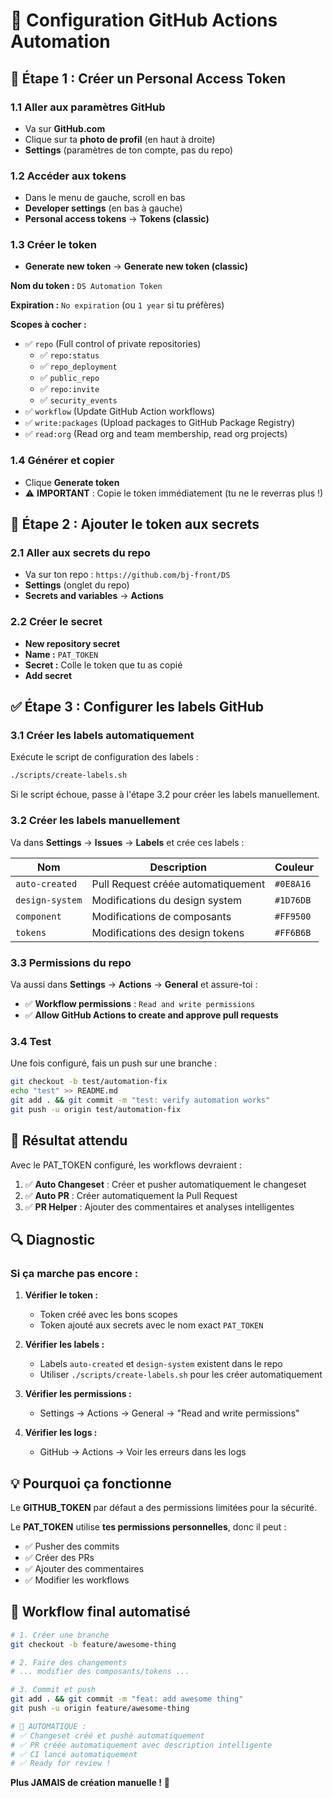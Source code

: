 # 🤖 Configuration GitHub Actions Automation

## 🔧 **Étape 1 : Créer un Personal Access Token**

### **1.1 Aller aux paramètres GitHub**
- Va sur **GitHub.com** 
- Clique sur ta **photo de profil** (en haut à droite)
- **Settings** (paramètres de ton compte, pas du repo)

### **1.2 Accéder aux tokens**
- Dans le menu de gauche, scroll en bas
- **Developer settings** (en bas à gauche)
- **Personal access tokens** → **Tokens (classic)**

### **1.3 Créer le token**
- **Generate new token** → **Generate new token (classic)**

**Nom du token :** `DS Automation Token`

**Expiration :** `No expiration` (ou `1 year` si tu préfères)

**Scopes à cocher :**
- ✅ `repo` (Full control of private repositories)
  - ✅ `repo:status` 
  - ✅ `repo_deployment`
  - ✅ `public_repo`
  - ✅ `repo:invite`
  - ✅ `security_events`
- ✅ `workflow` (Update GitHub Action workflows)
- ✅ `write:packages` (Upload packages to GitHub Package Registry)
- ✅ `read:org` (Read org and team membership, read org projects)

### **1.4 Générer et copier**
- Clique **Generate token**
- ⚠️ **IMPORTANT** : Copie le token immédiatement (tu ne le reverras plus !)

## 🔐 **Étape 2 : Ajouter le token aux secrets**

### **2.1 Aller aux secrets du repo**
- Va sur ton repo : `https://github.com/bj-front/DS`
- **Settings** (onglet du repo)
- **Secrets and variables** → **Actions**

### **2.2 Créer le secret**
- **New repository secret**
- **Name :** `PAT_TOKEN`
- **Secret :** Colle le token que tu as copié
- **Add secret**

## ✅ **Étape 3 : Configurer les labels GitHub**

### **3.1 Créer les labels automatiquement**
Exécute le script de configuration des labels :

```bash
./scripts/create-labels.sh
```

Si le script échoue, passe à l'étape 3.2 pour créer les labels manuellement.

### **3.2 Créer les labels manuellement**
Va dans **Settings** → **Issues** → **Labels** et crée ces labels :

| Nom | Description | Couleur |
|-----|-------------|---------|
| `auto-created` | Pull Request créée automatiquement | `#0E8A16` |
| `design-system` | Modifications du design system | `#1D76DB` |
| `component` | Modifications de composants | `#FF9500` |
| `tokens` | Modifications des design tokens | `#FF6B6B` |

### **3.3 Permissions du repo**
Va aussi dans **Settings** → **Actions** → **General** et assure-toi :
- ✅ **Workflow permissions** : `Read and write permissions`
- ✅ **Allow GitHub Actions to create and approve pull requests**

### **3.4 Test**
Une fois configuré, fais un push sur une branche :

```bash
git checkout -b test/automation-fix
echo "test" >> README.md
git add . && git commit -m "test: verify automation works"
git push -u origin test/automation-fix
```

## 🎯 **Résultat attendu**

Avec le PAT_TOKEN configuré, les workflows devraient :

1. ✅ **Auto Changeset** : Créer et pusher automatiquement le changeset
2. ✅ **Auto PR** : Créer automatiquement la Pull Request  
3. ✅ **PR Helper** : Ajouter des commentaires et analyses intelligentes

## 🔍 **Diagnostic**

### **Si ça marche pas encore :**

1. **Vérifier le token :**
   - Token créé avec les bons scopes
   - Token ajouté aux secrets avec le nom exact `PAT_TOKEN`

2. **Vérifier les labels :**
   - Labels `auto-created` et `design-system` existent dans le repo
   - Utiliser `./scripts/create-labels.sh` pour les créer automatiquement

3. **Vérifier les permissions :**
   - Settings → Actions → General → "Read and write permissions"

4. **Vérifier les logs :**
   - GitHub → Actions → Voir les erreurs dans les logs

## 💡 **Pourquoi ça fonctionne**

Le **GITHUB_TOKEN** par défaut a des permissions limitées pour la sécurité. 

Le **PAT_TOKEN** utilise **tes permissions personnelles**, donc il peut :
- ✅ Pusher des commits
- ✅ Créer des PRs
- ✅ Ajouter des commentaires
- ✅ Modifier les workflows

## 🚀 **Workflow final automatisé**

```bash
# 1. Créer une branche
git checkout -b feature/awesome-thing

# 2. Faire des changements
# ... modifier des composants/tokens ...

# 3. Commit et push
git add . && git commit -m "feat: add awesome thing"
git push -u origin feature/awesome-thing

# 🤖 AUTOMATIQUE :
# ✅ Changeset créé et pushé automatiquement
# ✅ PR créée automatiquement avec description intelligente  
# ✅ CI lancé automatiquement
# ✅ Ready for review !
```

**Plus JAMAIS de création manuelle !** 🎯